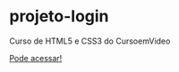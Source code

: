 # projeto-login

 Curso de HTML5 e CSS3 do CursoemVideo

 <a href="https://gustavoarcaro.github.io/projeto-login/" target="_blank"> Pode acessar!</a>

 
